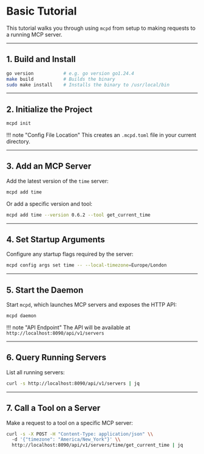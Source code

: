 # Basic Tutorial

This tutorial walks you through using `mcpd` from setup to making requests to a running MCP server.

---

## 1. Build and Install
```bash
go version           # e.g. go version go1.24.4
make build           # Builds the binary
sudo make install    # Installs the binary to /usr/local/bin
```

---

## 2. Initialize the Project
```bash
mcpd init
```

!!! note "Config File Location"
    This creates an `.mcpd.toml` file in your current directory.

---

## 3. Add an MCP Server

Add the latest version of the `time` server:
```bash
mcpd add time
```

Or add a specific version and tool:
```bash
mcpd add time --version 0.6.2 --tool get_current_time
```

---

## 4. Set Startup Arguments

Configure any startup flags required by the server:
```bash
mcpd config args set time -- --local-timezone=Europe/London
```

---

## 5. Start the Daemon

Start `mcpd`, which launches MCP servers and exposes the HTTP API:
```bash
mcpd daemon
```

!!! note "API Endpoint"
    The API will be available at `http://localhost:8090/api/v1/servers`

---

## 6. Query Running Servers

List all running servers:
```bash
curl -s http://localhost:8090/api/v1/servers | jq
```

---

## 7. Call a Tool on a Server

Make a request to a tool on a specific MCP server:
```bash
curl -s -X POST -H "Content-Type: application/json" \\
  -d '{"timezone": "America/New_York"}' \\
  http://localhost:8090/api/v1/servers/time/get_current_time | jq
```
